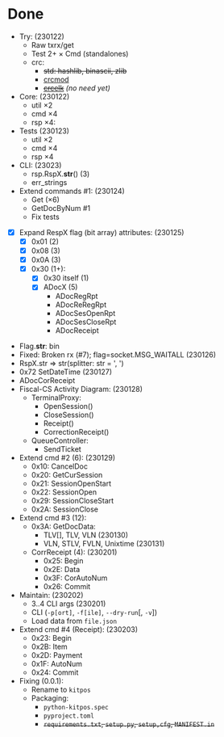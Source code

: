 # Done

- Try: (230122)
  + Raw txrx/get
  + Test 2+ &times; Cmd (standalones)
  + crc:
    - ~~std: hashlib, binascii, zlib~~
    - [crcmod](https://crcmod.sourceforge.net)
    - [~~crcelk~~](https://github.com/zeroSteiner/crcelk/) *(no need yet)*
- Core: (230122)
  + util &times;2
  + cmd &times;4
  + rsp &times;4:
- Tests (230123)
  + util &times;2
  + cmd &times;4
  + rsp &times;4
- CLI: (23023)
  + rsp.RspX.__str__() (3)
  + err_strings
- Extend commands #1: (230124)
  + Get (&times;6)
  + GetDocByNum #1
  + Fix tests
- [x] Expand RespX flag (bit array) attributes: (230125)
  + [x] 0x01 (2)
  + [x] 0x08 (3)
  + [x] 0x0A (3)
  + [x] 0x30 (1+):
    - [x] 0x30 itself (1)
    - [x] ADocX (5)
      - ADocRegRpt
      - ADocReRegRpt
      - ADocSesOpenRpt
      - ADocSesCloseRpt
      - ADocReceipt
- Flag.__str__: bin
- Fixed: Broken rx (#7); flag=socket.MSG_WAITALL (230126)
- RspX.str => str(splitter: str = ', ')
- 0x72 SetDateTime (230127)
- ADocCorReceipt
- Fiscal-CS Activity Diagram: (230128)
  + TerminalProxy:
    - OpenSession()
    - CloseSession()
    - Receipt()
    - CorrectionReceipt()
  + QueueController:
    - SendTicket 
- Extend cmd #2 (6): (230129)
  + 0x10: CancelDoc
  + 0x20: GetCurSession
  + 0x21: SessionOpenStart
  + 0x22: SessionOpen
  + 0x29: SessionCloseStart
  + 0x2A: SessionClose
- Extend cmd #3 (12):
  + 0x3A: GetDocData:
    - TLV[], TLV, VLN (230130)
    - VLN, STLV, FVLN, Unixtime (230131)
  + CorrReceipt (4): (230201)
    - 0x25: Begin
    - 0x2E: Data
    - 0x3F: CorAutoNum
    - 0x26: Commit
- Maintain: (230202)
  + 3..4 CLI args (230201)
  + CLI (`-p[ort]`, `-f[ile]`, `--dry-run`[, `-v`])
  + Load data from `file.json`
- Extend cmd #4 (Receipt): (230203)
  + 0x23: Begin
  + 0x2B: Item
  + 0x2D: Payment
  + 0x1F: AutoNum
  + 0x24: Commit
- Fixing (0.0.1):
  + Rename to `kitpos`
  + Packaging:
    - `python-kitpos.spec`
    - `pyproject.toml`
    - ~~`requirements.txt`, `setup.py`, `setup,cfg`, `MANIFEST.in`~~
